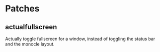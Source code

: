 # Patches

## actualfullscreen
Actually toggle fullscreen for a window, instead of toggling the status bar and the monocle layout.


